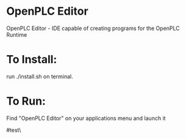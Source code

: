 # OpenPLC Editor
OpenPLC Editor - IDE capable of creating programs for the OpenPLC Runtime

# To Install:
run ./install.sh on terminal.

# To Run:
Find "OpenPLC Editor" on your applications menu and launch it

#test\
